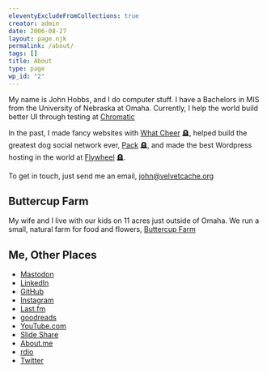 ```yaml
---
eleventyExcludeFromCollections: true
creator: admin
date: 2006-08-27
layout: page.njk
permalink: /about/
tags: []
title: About
type: page
wp_id: "2"
---
```


My name is John Hobbs, and I do computer stuff.
I have a Bachelors in MIS from the University of Nebraska at Omaha.
Currently, I help the world build better UI through testing at [Chromatic](https://chromatic.com)

In the past, I made fancy websites with [What Cheer](http://whatcheer.com/) 🪦,
helped build the greatest dog social network ever, [Pack](http://packdog.com) 🪦,
and made the best Wordpress hosting in the world at [Flywheel](https://getflywheel.com/) 🪦.

To get in touch, just send me an email, [john@velvetcache.org](mailto:john@velvetcache.org)

## Buttercup Farm

My wife and I live with our kids on 11 acres just outside of Omaha.
We run a small, natural farm for food and flowers, [Buttercup Farm](https://buttercupfarmomaha.com)

## Me, Other Places

- [Mastodon](https://noc.social/@jmhobbs)
- [LinkedIn](http://www.linkedin.com/in/johnhobbs)
- [GitHub](http://github.com/jmhobbs)
- [Instagram](http://instagram.com/jmhobbs)
- [Last.fm](http://www.last.fm/user/pinesolpirate)
- [goodreads](http://www.goodreads.com/user/show/964552)
- [YouTube.com](http://www.youtube.com/profile?user=pinesolpirate)
- [Slide Share](http://slideshare.net/jmhobbs)
- [About.me](http://about.me/jmhobbs)
- [rdio](http://www.rdio.com/#/people/jmhobbs/)
- [Twitter](http://twitter.com/jmhobbs)
